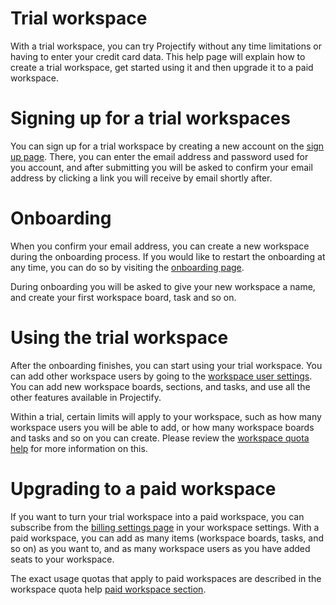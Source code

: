 # Trial workspace

With a trial workspace, you can try Projectify without any time limitations or
having to enter your credit card data. This help page will explain how to
create a trial workspace, get started using it and then upgrade it to a paid
workspace.

# Signing up for a trial workspaces

You can sign up for a trial workspace by creating a new account on the [sign up
page](/user/sign-up). There, you can enter the email address and password used
for you account, and after submitting you will be asked to confirm your email
address by clicking a link you will receive by email shortly after.

# Onboarding

When you confirm your email address, you can create a new workspace during the
onboarding process. If you would like to restart the onboarding at any time,
you can do so by visiting the [onboarding page](/onboarding).

During onboarding you will be asked to give your new workspace a name, and
create your first workspace board, task and so on.

# Using the trial workspace

After the onboarding finishes, you can start using your trial workspace. You
can add other workspace users by going to the [workspace user
settings](/help/workspace-users). You can add new workspace boards, sections,
and tasks, and use all the other features available in Projectify.

Within a trial, certain limits will apply to your workspace, such as how many
workspace users you will be able to add, or how many workspace boards and tasks
and so on you can create. Please review the [workspace quota
help](/help/quota#quotas-for-trial-workspaces) for more information on this.

# Upgrading to a paid workspace

If you want to turn your trial workspace into a paid workspace, you can
subscribe from the [billing settings page](/help/billing) in your workspace
settings. With a paid workspace, you can add as many items (workspace boards,
tasks, and so on) as you want to, and as many workspace users as you have added
seats to your workspace.

The exact usage quotas that apply to paid workspaces are described in the
workspace quota help [paid workspace
section](/help/quota#quotas-for-trial-workspaces).
